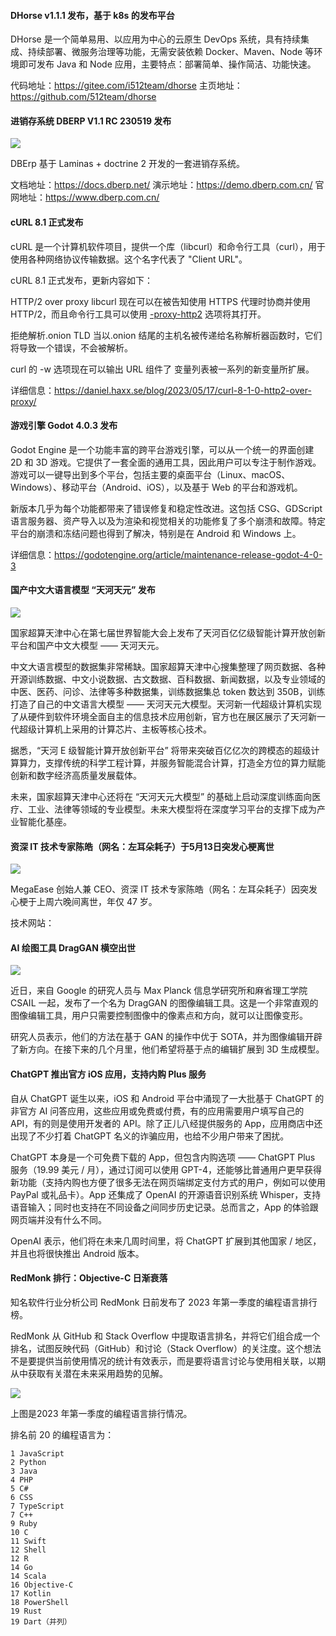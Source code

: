 #### DHorse v1.1.1 发布，基于 k8s 的发布平台

DHorse 是一个简单易用、以应用为中心的云原生 DevOps 系统，具有持续集成、持续部署、微服务治理等功能，无需安装依赖 Docker、Maven、Node 等环境即可发布 Java 和 Node 应用，主要特点：部署简单、操作简洁、功能快速。

代码地址：https://gitee.com/i512team/dhorse
主页地址：https://github.com/512team/dhorse

#### 进销存系统 DBERP V1.1 RC 230519 发布

![](https://img.wendingding.vip/wx/2023052101.png)

DBErp 基于 Laminas + doctrine 2 开发的一套进销存系统。

文档地址：https://docs.dberp.net/
演示地址：https://demo.dberp.com.cn/
官网地址：https://www.dberp.com.cn/

#### cURL 8.1 正式发布

cURL 是一个计算机软件项目，提供一个库（libcurl）和命令行工具（curl），用于使用各种网络协议传输数据。这个名字代表了 "Client URL"。

cURL 8.1 正式发布，更新内容如下：

HTTP/2 over proxy
libcurl 现在可以在被告知使用 HTTPS 代理时协商并使用 HTTP/2，而且命令行工具可以使用 [-proxy-http2](<https://curl.se/docs/manpage.html#--proxy-http2>) 选项将其打开。

拒绝解析.onion TLD
当以.onion 结尾的主机名被传递给名称解析器函数时，它们将导致一个错误，不会被解析。

curl 的 -w 选项现在可以输出 URL 组件了
变量列表被一系列的新变量所扩展。

详细信息：https://daniel.haxx.se/blog/2023/05/17/curl-8-1-0-http2-over-proxy/

#### 游戏引擎 Godot 4.0.3 发布

Godot Engine 是一个功能丰富的跨平台游戏引擎，可以从一个统一的界面创建 2D 和 3D 游戏。它提供了一套全面的通用工具，因此用户可以专注于制作游戏。游戏可以一键导出到多个平台，包括主要的桌面平台（Linux、macOS、Windows）、移动平台（Android、iOS），以及基于 Web 的平台和游戏机。

新版本几乎为每个功能都带来了错误修复和稳定性改进。这包括 CSG、GDScript 语言服务器、资产导入以及为渲染和视觉相关的功能修复了多个崩溃和故障。特定平台的崩溃和冻结问题也得到了解决，特别是在 Android 和 Windows 上。

详细信息：https://godotengine.org/article/maintenance-release-godot-4-0-3

#### 国产中文大语言模型 “天河天元” 发布

![](https://img.wendingding.vip/wx/2023052102.png)

国家超算天津中心在第七届世界智能大会上发布了天河百亿亿级智能计算开放创新平台和国产中文大模型 —— 天河天元。

中文大语言模型的数据集非常稀缺。国家超算天津中心搜集整理了网页数据、各种开源训练数据、中文小说数据、古文数据、百科数据、新闻数据，以及专业领域的中医、医药、问诊、法律等多种数据集，训练数据集总 token 数达到 350B，训练打造了自己的中文语言大模型 —— 天河天元大模型。天河新一代超级计算机实现了从硬件到软件环境全面自主的信息技术应用创新，官方也在展区展示了天河新一代超级计算机上采用的计算芯片、主板等核心技术。

据悉，“天河 E 级智能计算开放创新平台” 将带来突破百亿亿次的跨模态的超级计算算力，支撑传统的科学工程计算，并服务智能混合计算，打造全方位的算力赋能创新和数字经济高质量发展载体。

未来，国家超算天津中心还将在 “天河天元大模型” 的基础上启动深度训练面向医疗、工业、法律等领域的专业模型。未来大模型将在深度学习平台的支撑下成为产业智能化基座。

#### 资深 IT 技术专家陈皓（网名：左耳朵耗子）于5月13日突发心梗离世

![](https://img.wendingding.vip/wx/2023052103.png)

MegaEase 创始人兼 CEO、资深 IT 技术专家陈皓（网名：左耳朵耗子）因突发心梗于上周六晚间离世，年仅 47 岁。

技术网站：

#### AI 绘图工具 DragGAN 横空出世

![](https://img.wendingding.vip/wx/2023052104.png)

近日，来自 Google 的研究人员与 Max Planck 信息学研究所和麻省理工学院 CSAIL 一起，发布了一个名为 DragGAN 的图像编辑工具。这是一个非常直观的图像编辑工具，用户只需要控制图像中的像素点和方向，就可以让图像变形。

研究人员表示，他们的方法在基于 GAN 的操作中优于 SOTA，并为图像编辑开辟了新方向。在接下来的几个月里，他们希望将基于点的编辑扩展到 3D 生成模型。

#### ChatGPT 推出官方 iOS 应用，支持内购 Plus 服务

自从 ChatGPT 诞生以来，iOS 和 Android 平台中涌现了一大批基于 ChatGPT 的非官方 AI 问答应用，这些应用或免费或付费，有的应用需要用户填写自己的 API，有的则是使用开发者的 API。除了正儿八经提供服务的 App，应用商店中还出现了不少打着 ChatGPT 名义的诈骗应用，也给不少用户带来了困扰。

ChatGPT 本身是一个可免费下载的 App，但包含内购选项 —— ChatGPT Plus 服务（19.99 美元 / 月），通过订阅可以使用 GPT-4，还能够比普通用户更早获得新功能（支持内购也方便了很多无法在网页端绑定支付方式的用户，例如可以使用 PayPal 或礼品卡）。App 还集成了 OpenAI 的开源语音识别系统 Whisper，支持语音输入；同时也支持在不同设备之间同步历史记录。总而言之，App 的体验跟网页端并没有什么不同。

OpenAI 表示，他们将在未来几周时间里，将 ChatGPT 扩展到其他国家 / 地区，并且也将很快推出 Android 版本。

#### RedMonk 排行：Objective-C 日渐衰落

知名软件行业分析公司 RedMonk 日前发布了 2023 年第一季度的编程语言排行榜。

RedMonk 从 GitHub 和 Stack Overflow 中提取语言排名，并将它们组合成一个排名，试图反映代码（GitHub）和讨论（Stack Overflow）的关注度。这个想法不是要提供当前使用情况的统计有效表示，而是要将语言讨论与使用相关联，以期从中获取有关潜在未来采用趋势的见解。

![](https://img.wendingding.vip/wx/2023052105.png)

上图是2023 年第一季度的编程语言排行情况。

排名前 20 的编程语言为：
```
1 JavaScript
2 Python
3 Java
4 PHP
5 C#
6 CSS
7 TypeScript
7 C++
9 Ruby
10 C
11 Swift
12 Shell
12 R
14 Go
14 Scala
16 Objective-C
17 Kotlin
18 PowerShell
19 Rust
19 Dart（并列）
```
